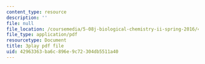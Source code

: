 ```yaml
---
content_type: resource
description: ''
file: null
file_location: /coursemedia/5-08j-biological-chemistry-ii-spring-2016/42963363ba6c896e9c72304db5511a40_3cwTBMI346I.pdf
file_type: application/pdf
resourcetype: Document
title: 3play pdf file
uid: 42963363-ba6c-896e-9c72-304db5511a40
---
```

